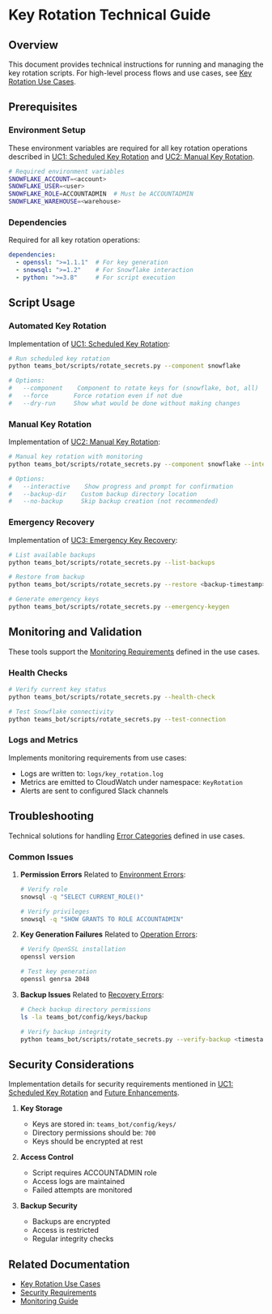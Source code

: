 # Key Rotation Technical Guide

## Overview

This document provides technical instructions for running and managing the key rotation scripts. For high-level process flows and use cases, see [Key Rotation Use Cases](use_cases/key_rotation/README.md).

## Prerequisites

### Environment Setup
These environment variables are required for all key rotation operations described in [UC1: Scheduled Key Rotation](use_cases/key_rotation/scheduled-rotation.md) and [UC2: Manual Key Rotation](use_cases/key_rotation/manual-rotation.md).

```bash
# Required environment variables
SNOWFLAKE_ACCOUNT=<account>
SNOWFLAKE_USER=<user>
SNOWFLAKE_ROLE=ACCOUNTADMIN  # Must be ACCOUNTADMIN
SNOWFLAKE_WAREHOUSE=<warehouse>
```

### Dependencies
Required for all key rotation operations:
```yaml
dependencies:
  - openssl: ">=1.1.1"  # For key generation
  - snowsql: ">=1.2"    # For Snowflake interaction
  - python: ">=3.8"     # For script execution
```

## Script Usage

### Automated Key Rotation
Implementation of [UC1: Scheduled Key Rotation](use_cases/key_rotation/scheduled-rotation.md):

```bash
# Run scheduled key rotation
python teams_bot/scripts/rotate_secrets.py --component snowflake

# Options:
#   --component    Component to rotate keys for (snowflake, bot, all)
#   --force       Force rotation even if not due
#   --dry-run     Show what would be done without making changes
```

### Manual Key Rotation
Implementation of [UC2: Manual Key Rotation](use_cases/key_rotation/manual-rotation.md):

```bash
# Manual key rotation with monitoring
python teams_bot/scripts/rotate_secrets.py --component snowflake --interactive

# Options:
#   --interactive    Show progress and prompt for confirmation
#   --backup-dir    Custom backup directory location
#   --no-backup     Skip backup creation (not recommended)
```

### Emergency Recovery
Implementation of [UC3: Emergency Key Recovery](use_cases/key_rotation/emergency-recovery.md):

```bash
# List available backups
python teams_bot/scripts/rotate_secrets.py --list-backups

# Restore from backup
python teams_bot/scripts/rotate_secrets.py --restore <backup-timestamp>

# Generate emergency keys
python teams_bot/scripts/rotate_secrets.py --emergency-keygen
```

## Monitoring and Validation
These tools support the [Monitoring Requirements](use_cases/key_rotation/monitoring.md) defined in the use cases.

### Health Checks
```bash
# Verify current key status
python teams_bot/scripts/rotate_secrets.py --health-check

# Test Snowflake connectivity
python teams_bot/scripts/rotate_secrets.py --test-connection
```

### Logs and Metrics
Implements monitoring requirements from use cases:
- Logs are written to: `logs/key_rotation.log`
- Metrics are emitted to CloudWatch under namespace: `KeyRotation`
- Alerts are sent to configured Slack channels

## Troubleshooting
Technical solutions for handling [Error Categories](use_cases/key_rotation/error-handling.md#error-categories) defined in use cases.

### Common Issues

1. **Permission Errors**
   Related to [Environment Errors](use_cases/key_rotation/error-handling.md#environment-errors):
   ```bash
   # Verify role
   snowsql -q "SELECT CURRENT_ROLE()"
   
   # Verify privileges
   snowsql -q "SHOW GRANTS TO ROLE ACCOUNTADMIN"
   ```

2. **Key Generation Failures**
   Related to [Operation Errors](use_cases/key_rotation/error-handling.md#operation-errors):
   ```bash
   # Verify OpenSSL installation
   openssl version
   
   # Test key generation
   openssl genrsa 2048
   ```

3. **Backup Issues**
   Related to [Recovery Errors](use_cases/key_rotation/error-handling.md#recovery-errors):
   ```bash
   # Check backup directory permissions
   ls -la teams_bot/config/keys/backup
   
   # Verify backup integrity
   python teams_bot/scripts/rotate_secrets.py --verify-backup <timestamp>
   ```

## Security Considerations
Implementation details for security requirements mentioned in [UC1: Scheduled Key Rotation](use_cases/key_rotation/scheduled-rotation.md) and [Future Enhancements](use_cases/key_rotation/future-enhancements.md).

1. **Key Storage**
   - Keys are stored in: `teams_bot/config/keys/`
   - Directory permissions should be: `700`
   - Keys should be encrypted at rest

2. **Access Control**
   - Script requires ACCOUNTADMIN role
   - Access logs are maintained
   - Failed attempts are monitored

3. **Backup Security**
   - Backups are encrypted
   - Access is restricted
   - Regular integrity checks

## Related Documentation

- [Key Rotation Use Cases](use_cases/key_rotation/README.md)
- [Security Requirements](security_requirements.md)
- [Monitoring Guide](monitoring_guide.md)

